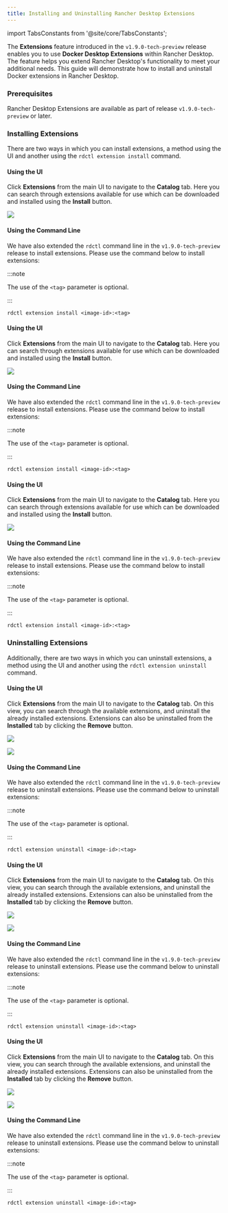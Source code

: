 ```yaml
---
title: Installing and Uninstalling Rancher Desktop Extensions
---
```


<head>
  <link rel="canonical" href="https://docs.rancherdesktop.io/how-to-guides/installing-uninstalling-extensions"/>
</head>

import TabsConstants from '@site/core/TabsConstants';

The **Extensions** feature introduced in the `v1.9.0-tech-preview` release enables you to use **Docker Desktop Extensions** within Rancher Desktop. The feature helps you extend Rancher Desktop's functionality to meet your additional needs. This guide will demonstrate how to install and uninstall Docker extensions in Rancher Desktop.

### Prerequisites

Rancher Desktop Extensions are available as part of release `v1.9.0-tech-preview` or later.

### Installing Extensions

There are two ways in which you can install extensions, a method using the UI and another using the `rdctl extension install` command.

<Tabs groupId="os" defaultValue={TabsConstants.defaultOs}>
<TabItem value="Windows">

#### Using the UI

Click **Extensions** from the main UI to navigate to the **Catalog** tab. Here you can search through extensions available for use which can be downloaded and installed using the **Install** button.

![](https://suse-rancher-media.s3.us-east-1.amazonaws.com/desktop/v1.9/ui-main/Windows_Extensions.png) 

#### Using the Command Line

We have also extended the `rdctl` command line in the `v1.9.0-tech-preview` release to install extensions. Please use the command below to install extensions:

:::note

The use of the `<tag>` parameter is optional.

:::

```
rdctl extension install <image-id>:<tag>
```

</TabItem>
<TabItem value="macOS">

#### Using the UI

Click **Extensions** from the main UI to navigate to the **Catalog** tab. Here you can search through extensions available for use which can be downloaded and installed using the **Install** button.

![](https://suse-rancher-media.s3.us-east-1.amazonaws.com/desktop/v1.9/ui-main/macOS_Extensions.png)

#### Using the Command Line

We have also extended the `rdctl` command line in the `v1.9.0-tech-preview` release to install extensions. Please use the command below to install extensions:

:::note

The use of the `<tag>` parameter is optional.

:::

```
rdctl extension install <image-id>:<tag>
```

</TabItem>
<TabItem value="Linux">

#### Using the UI

Click **Extensions** from the main UI to navigate to the **Catalog** tab. Here you can search through extensions available for use which can be downloaded and installed using the **Install** button.

![](https://suse-rancher-media.s3.us-east-1.amazonaws.com/desktop/v1.9/ui-main/Linux_Extensions.png)

#### Using the Command Line

We have also extended the `rdctl` command line in the `v1.9.0-tech-preview` release to install extensions. Please use the command below to install extensions:

:::note

The use of the `<tag>` parameter is optional.

:::

```
rdctl extension install <image-id>:<tag>
```

</TabItem>
</Tabs>

### Uninstalling Extensions

Additionally, there are two ways in which you can uninstall extensions, a method using the UI and another using the `rdctl extension uninstall` command.

<Tabs groupId="os" defaultValue={TabsConstants.defaultOs}>
<TabItem value="Windows">

#### Using the UI

Click **Extensions** from the main UI to navigate to the **Catalog** tab. On this view, you can search through the available extensions, and uninstall the already installed extensions. Extensions can also be uninstalled from the **Installed** tab by clicking the **Remove** button.

<Tabs>
<TabItem value="Catalog">

![](https://suse-rancher-media.s3.us-east-1.amazonaws.com/desktop/v1.9/ui-main/Windows_Extensions.png)

</TabItem>
<TabItem value="Installed">

![](https://suse-rancher-media.s3.us-east-1.amazonaws.com/desktop/v1.9/ui-main/Windows_Extensions-Installed.png)

</TabItem>
</Tabs>

#### Using the Command Line

We have also extended the `rdctl` command line in the `v1.9.0-tech-preview` release to uninstall extensions. Please use the command below to uninstall extensions:

:::note

The use of the `<tag>` parameter is optional.

:::

```
rdctl extension uninstall <image-id>:<tag>
```

</TabItem>
<TabItem value="macOS">

#### Using the UI

Click **Extensions** from the main UI to navigate to the **Catalog** tab. On this view, you can search through the available extensions, and uninstall the already installed extensions. Extensions can also be uninstalled from the **Installed** tab by clicking the **Remove** button.

<Tabs>
<TabItem value="Catalog">

![](https://suse-rancher-media.s3.us-east-1.amazonaws.com/desktop/v1.9/ui-main/macOS_Extensions.png)

</TabItem>
<TabItem value="Installed">

![](https://suse-rancher-media.s3.us-east-1.amazonaws.com/desktop/v1.9/ui-main/macOS_Extensions-Installed.png)

</TabItem>
</Tabs>

#### Using the Command Line

We have also extended the `rdctl` command line in the `v1.9.0-tech-preview` release to uninstall extensions. Please use the command below to uninstall extensions:

:::note

The use of the `<tag>` parameter is optional.

:::

```
rdctl extension uninstall <image-id>:<tag>
```

</TabItem>
<TabItem value="Linux">

#### Using the UI

Click **Extensions** from the main UI to navigate to the **Catalog** tab. On this view, you can search through the available extensions, and uninstall the already installed extensions. Extensions can also be uninstalled from the **Installed** tab by clicking the **Remove** button.

<Tabs>
<TabItem value="Catalog">

![](https://suse-rancher-media.s3.us-east-1.amazonaws.com/desktop/v1.9/ui-main/Linux_Extensions.png)

</TabItem>
<TabItem value="Installed">

![](https://suse-rancher-media.s3.us-east-1.amazonaws.com/desktop/v1.9/ui-main/Linux_Extensions-Installed.png)

</TabItem>
</Tabs>

#### Using the Command Line

We have also extended the `rdctl` command line in the `v1.9.0-tech-preview` release to uninstall extensions. Please use the command below to uninstall extensions:

:::note

The use of the `<tag>` parameter is optional.

:::

```
rdctl extension uninstall <image-id>:<tag>
```

</TabItem>
</Tabs>
